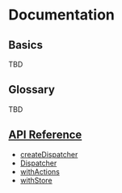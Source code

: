 # Documentation

## Basics

TBD

## Glossary

TBD

## [API Reference](api/README.md)

* [createDispatcher](api/createDispatcher.md)
* [Dispatcher](api/dispatcher.md)
* [withActions](api/withActions.md)
* [withStore](api/withStore.md)
